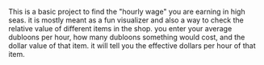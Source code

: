 This is a basic project to find the "hourly wage" you are earning in high seas.
it is mostly meant as a fun visualizer and also a way to check the relative value of different items in the shop. 
you enter your average dubloons per hour, how many dubloons something would cost, and the dollar value of that item.
it will tell you the effective dollars per hour of that item.
